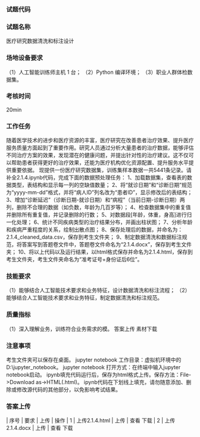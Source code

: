 ### 试题代码
### 试题名称
医疗研究数据清洗和标注设计
### 场地设备要求
（1）人工智能训练师主机 1 台；
（2）Python 编译环境；
（3）职业人群体检数据集。
### 考核时间
20min
### 工作任务
随着医学技术的进步和医疗资源的丰富，医疗研究在改善患者治疗效果、提升医疗服务质量方面起到了重要作用。研究人员通过分析大量患者的治疗数据，能够评估不同治疗方案的效果，发现潜在的健康问题，并提出针对性的治疗建议。这不仅可以帮助患者获得更好的治疗效果，还能为医疗机构优化资源配置、提升服务水平提供重要依据。
现提供一份医疗研究数据集，训练集样本数据一共5441条记录。请补全2.1.4.ipynb代码，完成下面的数据预处理任务：
1、加载数据集，查看表的数据类型，表结构和显示每一列的空缺值数量；
2、将“就诊日期”和“诊断日期”规范为“yyyy-mm-dd”格式，并将“病人ID”列名改为“患者ID”，显示修改后的表结构；
3、增加“诊断延迟”（诊断日期-就诊日期）和“病程”（当前日期-诊断日期）两列，删除不合理的数据（如负数，年龄为几百岁等）；
4、检查数据集中的重复值并删除所有重复值，并记录删除的行数；
5、对数据段[年龄，体重，身高]进行归一化处理；
6、统计不同疾病类型的治疗结果分布，并画出柱状图；
7、分析年龄和疾病严重程度的关系，绘制出散点图；
8、保存处理后的数据，并命名为：2.1.4_cleaned_data.csv，保存到考生文件夹；
9、制定数据清洗和数据标注规范，将答案写到答题卷文件中，答题卷文件命名为“2.1.4.docx”，保存到考生文件夹；
10、将以上代码以及运行结果，以html格式保存并命名为2.1.4.html，保存到考生文件夹，考生文件夹命名为“准考证号+身份证后6位”。
### 技能要求
（1）能够结合人工智能技术要求和业务特征，设计数据清洗和标注流程；
（2）能够结合人工智能技术要求和业务特征，制定数据清洗和标注规范。
### 质量指标
（1）深入理解业务，训练符合业务需求的模。
答案上传 素材下载
### 注意事项
考生文件夹可以保存在桌面。
jupyter notebook 工作目录：虚拟机环境中的D:\jupyter_notebook。
jupyter notebook 打开方式：在终端中输入jupyter notebook启动。
ipynb填充代码运行后，保存为html格式上传。保存方法：File->Download as->HTML(.html)。
ipynb代码在下划线上填充，请勿随意添加、删除或修改源代码的其他部分，以免影响考试结果。
### 答案上传
| 
序号 
| 要求 
| 上传 
| 操作 
| 1 
| 上传2.1.4.html 
| 上传 
| 查看 下载 
| 2 
| 上传2.1.4.docx 
| 上传 
| 查看 下载